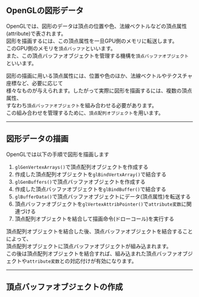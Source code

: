 ## OpenGLの図形データ

OpenGLでは、図形のデータは頂点の位置や色、法線ベクトルなどの頂点属性(attribute)で表されます。  
図形を描画するには、この頂点属性を一旦GPU側のメモリに転送します。  
このGPU側のメモリを`頂点バッファ`といいます。  
また、この頂点バッファオブジェクトを管理する機構を`頂点バッファオブジェクト`といいます。  

図形の描画に用いる頂点属性には、位置や色のほか、法線ベクトルやテクスチャ座標など、必要に応じて  
様々なものが与えられます。したがって実際に図形を描画するには、複数の頂点属性、  
すなわち`頂点バッファオブジェクト`を組み合わせる必要があります。  
この組み合わせを管理するために、`頂点配列オブジェクト`を用います。

---

## 図形データの描画

OpenGLでは以下の手順で図形を描画します
1. `glGenVertexArrays()`で頂点配列オブジェクトを作成する  
2. 作成した頂点配列オブジェクトを`glBindVertxArray()`で結合する
3. `glGenBuffers()`で頂点バッファオブジェクトを作成する
4. 作成した頂点バッファオブジェクトを`glBindBuffer()`で結合する
5. `glBufferData()`で頂点バッファオブジェクトにデータ(頂点属性)を転送する
6. 頂点バッファオブジェクトを`glVertexAttribPointer()`で`attribute変数`に関連づける  
7. 頂点配列オブジェクトを結合して描画命令(ドローコール)を実行する

頂点配列オブジェクトを結合した後、頂点バッファオブジェクトを結合することによって、  
頂点配列オブジェクトに頂点バッファオブジェクトが組み込まれます。  
この後は頂点配列オブジェクトを結合すれば、組み込まれた頂点バッファオブジェクトや`attribute変数`との対応付けが有効になります。

---

## 頂点バッファオブジェクトの作成

